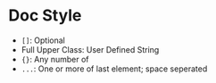 # Doc Style

- `[]`: Optional
- Full Upper Class: User Defined String
- `{}`: Any number of
- `...`: One or more of last element; space seperated
